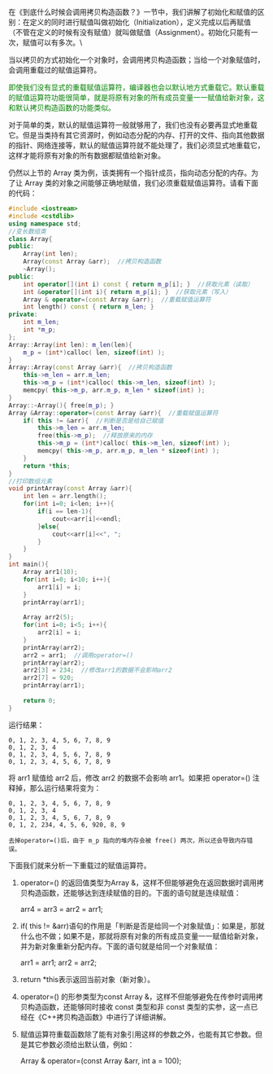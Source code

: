 在《到底什么时候会调用拷贝构造函数？》一节中，我们讲解了初始化和赋值的区别：在定义的同时进行赋值叫做初始化（Initialization），定义完成以后再赋值（不管在定义的时候有没有赋值）就叫做赋值（Assignment）。初始化只能有一次，赋值可以有多次。\

当以拷贝的方式初始化一个对象时，会调用拷贝构造函数；当给一个对象赋值时，会调用重载过的赋值运算符。

<font color="green">即使我们没有显式的重载赋值运算符，编译器也会以默认地方式重载它。默认重载的赋值运算符功能很简单，就是将原有对象的所有成员变量一一赋值给新对象，这和默认拷贝构造函数的功能类似。</font>

对于简单的类，默认的赋值运算符一般就够用了，我们也没有必要再显式地重载它。但是当类持有其它资源时，例如动态分配的内存、打开的文件、指向其他数据的指针、网络连接等，默认的赋值运算符就不能处理了，我们必须显式地重载它，这样才能将原有对象的所有数据都赋值给新对象。

仍然以上节的 Array 类为例，该类拥有一个指针成员，指向动态分配的内存。为了让 Array 类的对象之间能够正确地赋值，我们必须重载赋值运算符。请看下面的代码：

```c++
#include <iostream>
#include <cstdlib>
using namespace std;
//变长数组类
class Array{
public:
    Array(int len);
    Array(const Array &arr);  //拷贝构造函数
    ~Array();
public:
    int operator[](int i) const { return m_p[i]; }  //获取元素（读取）
    int &operator[](int i){ return m_p[i]; }  //获取元素（写入）
    Array & operator=(const Array &arr);  //重载赋值运算符
    int length() const { return m_len; }
private:
    int m_len;
    int *m_p;
};
Array::Array(int len): m_len(len){
    m_p = (int*)calloc( len, sizeof(int) );
}
Array::Array(const Array &arr){  //拷贝构造函数
    this->m_len = arr.m_len;
    this->m_p = (int*)calloc( this->m_len, sizeof(int) );
    memcpy( this->m_p, arr.m_p, m_len * sizeof(int) );
}
Array::~Array(){ free(m_p); }
Array &Array::operator=(const Array &arr){  //重载赋值运算符
    if( this != &arr){  //判断是否是给自己赋值
        this->m_len = arr.m_len;
        free(this->m_p);  //释放原来的内存
        this->m_p = (int*)calloc( this->m_len, sizeof(int) );
        memcpy( this->m_p, arr.m_p, m_len * sizeof(int) );
    }
    return *this;
}
//打印数组元素
void printArray(const Array &arr){
    int len = arr.length();
    for(int i=0; i<len; i++){
        if(i == len-1){
            cout<<arr[i]<<endl;
        }else{
            cout<<arr[i]<<", ";
        }
    }
}
int main(){
    Array arr1(10);
    for(int i=0; i<10; i++){
        arr1[i] = i;
    }
    printArray(arr1);
   
    Array arr2(5);
    for(int i=0; i<5; i++){
        arr2[i] = i;
    }
    printArray(arr2);
    arr2 = arr1;  //调用operator=()
    printArray(arr2);
    arr2[3] = 234;  //修改arr1的数据不会影响arr2
    arr2[7] = 920;
    printArray(arr1);
   
    return 0;
}
```

运行结果：

    0, 1, 2, 3, 4, 5, 6, 7, 8, 9
    0, 1, 2, 3, 4
    0, 1, 2, 3, 4, 5, 6, 7, 8, 9
    0, 1, 2, 3, 4, 5, 6, 7, 8, 9

将 arr1 赋值给 arr2 后，修改 arr2 的数据不会影响 arr1。如果把 operator=() 注释掉，那么运行结果将变为：

    0, 1, 2, 3, 4, 5, 6, 7, 8, 9
    0, 1, 2, 3, 4
    0, 1, 2, 3, 4, 5, 6, 7, 8, 9
    0, 1, 2, 234, 4, 5, 6, 920, 8, 9

    去掉operator=()后，由于 m_p 指向的堆内存会被 free() 两次，所以还会导致内存错误。

下面我们就来分析一下重载过的赋值运算符。

1) operator=() 的返回值类型为Array &，这样不但能够避免在返回数据时调用拷贝构造函数，还能够达到连续赋值的目的。下面的语句就是连续赋值：

    arr4 = arr3 = arr2 = arr1;

2) if( this != &arr)语句的作用是「判断是否是给同一个对象赋值」：如果是，那就什么也不做；如果不是，那就将原有对象的所有成员变量一一赋值给新对象，并为新对象重新分配内存。下面的语句就是给同一个对象赋值：

    arr1 = arr1;
    arr2 = arr2;

3) return *this表示返回当前对象（新对象）。

4) operator=() 的形参类型为const Array &，这样不但能够避免在传参时调用拷贝构造函数，还能够同时接收 const 类型和非 const 类型的实参，这一点已经在《C++拷贝构造函数》中进行了详细讲解。

5) 赋值运算符重载函数除了能有对象引用这样的参数之外，也能有其它参数。但是其它参数必须给出默认值，例如：

    Array & operator=(const Array &arr, int a = 100);

